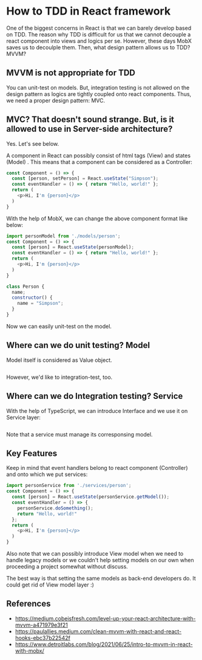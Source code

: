 # How to TDD in React framework
One of the biggest concerns in React is that we can barely develop based on TDD. The reason why TDD is difficult for us that we cannot decouple a react component into views and logics per se. However, these days MobX saves us to decoulple them. Then, what design pattern allows us to TDD? MVVM?

## MVVM is not appropriate for TDD
You can unit-test on models. But, integration testing is not allowed on the design pattern as logics are tightly coupled onto react components. Thus, we need a proper design pattern: MVC.    

## MVC? That doesn't sound strange. But, is it allowed to use in Server-side architecture?
Yes. Let's see below.

A component in React can possibly consist of html tags (View) and states (Model) . This means that a component can be considered as a Controller: 
```js
const Component = () => {
  const [person, setPerson] = React.useState("Simpson");
  const eventHandler = () => { return "Hello, world!" };
  return (
    <p>Hi, I'm {person}</p>
  )
}
``` 

With the help of MobX, we can change the above component format like below:
```js
import personModel from './models/person';
const Component = () => {
  const [person] = React.useState(personModel);
  const eventHandler = () => { return "Hello, world!" };
  return (
    <p>Hi, I'm {person}</p>
  )
}
```

```js
class Person {
  name;
  constructor() {
    name = "Simpson";
  }
}
```

Now we can easily unit-test on the model.  

## Where can we do unit testing? Model 
Model itself is considered as Value object.
```js
```

However, we'd like to integration-test, too.

## Where can we do Integration testing? Service
With the help of TypeScript, we can introduce Interface and we use it on Service layer:
```js
```
Note that a service must manage its corresponsing model.

## Key Features
Keep in mind that event handlers belong to react component (Controller) and onto which we put services:
```js
import personService from './services/person';
const Component = () => {
  const [person] = React.useState(personService.getModel());
  const eventHandler = () => { 
    personService.doSomething();
    return "Hello, world!" 
  };
  return (
    <p>Hi, I'm {person}</p>
  )
}

```  

Also note that we can possibly introduce View model when we need to handle legacy models or we couldn't help setting models on our own when proceeding a project somewhat without discuss.  

The best way is that setting the same models as back-end developers do. It could get rid of View model layer :)  


## References
- https://medium.cobeisfresh.com/level-up-your-react-architecture-with-mvvm-a471979e3f21
- https://paulallies.medium.com/clean-mvvm-with-react-and-react-hooks-ebc37b22542f 
- https://www.detroitlabs.com/blog/2021/06/25/intro-to-mvvm-in-react-with-mobx/